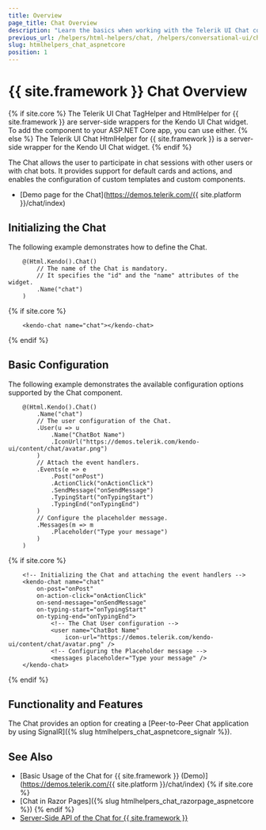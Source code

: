 ```yaml
---
title: Overview
page_title: Chat Overview
description: "Learn the basics when working with the Telerik UI Chat component for {{ site.framework }}."
previous_url: /helpers/html-helpers/chat, /helpers/conversational-ui/chat/overview
slug: htmlhelpers_chat_aspnetcore
position: 1
---
```


# {{ site.framework }} Chat Overview

{% if site.core %}
The Telerik UI Chat TagHelper and HtmlHelper for {{ site.framework }} are server-side wrappers for the Kendo UI Chat widget. To add the component to your ASP.NET Core app, you can use either.
{% else %}
The Telerik UI Chat HtmlHelper for {{ site.framework }} is a server-side wrapper for the Kendo UI Chat widget.
{% endif %}

The Chat allows the user to participate in chat sessions with other users or with chat bots. It provides support for default cards and actions, and enables the configuration of custom templates and custom components.

* [Demo page for the Chat](https://demos.telerik.com/{{ site.platform }}/chat/index)

## Initializing the Chat

The following example demonstrates how to define the Chat.

```HtmlHelper
    @(Html.Kendo().Chat()
        // The name of the Chat is mandatory.
        // It specifies the "id" and the "name" attributes of the widget.
        .Name("chat")
    )
```
{% if site.core %}
```TagHelper
    <kendo-chat name="chat"></kendo-chat>
```
{% endif %}

## Basic Configuration

The following example demonstrates the available configuration options supported by the Chat component.

```HtmlHelper
    @(Html.Kendo().Chat()
        .Name("chat")
        // The user configuration of the Chat.
        .User(u => u
            .Name("ChatBot Name")
            .IconUrl("https://demos.telerik.com/kendo-ui/content/chat/avatar.png")
        )
        // Attach the event handlers.
        .Events(e => e
            .Post("onPost")
            .ActionClick("onActionClick")
            .SendMessage("onSendMessage")
            .TypingStart("onTypingStart")
            .TypingEnd("onTypingEnd")
        )
        // Configure the placeholder message.
        .Messages(m => m
            .Placeholder("Type your message")
        )
    )
```
{% if site.core %}
```TagHelper
    <!-- Initializing the Chat and attaching the event handlers -->
    <kendo-chat name="chat"
        on-post="onPost"
        on-action-click="onActionClick"
        on-send-message="onSendMessage"
        on-typing-start="onTypingStart"
        on-typing-end="onTypingEnd">
            <!-- The Chat User configuration -->
            <user name="ChatBot Name"
                icon-url="https://demos.telerik.com/kendo-ui/content/chat/avatar.png" />
            <!-- Configuring the Placeholder message -->
            <messages placeholder="Type your message" />
    </kendo-chat>
```
{% endif %}

## Functionality and Features

The Chat provides an option for creating a [Peer-to-Peer Chat application by using SignalR]({% slug htmlhelpers_chat_aspnetcore_signalr %}).   

## See Also

* [Basic Usage of the Chat for {{ site.framework }} (Demo)](https://demos.telerik.com/{{ site.platform }}/chat/index)
{% if site.core %}
* [Chat in Razor Pages]({% slug htmlhelpers_chat_razorpage_aspnetcore %})
{% endif %}
* [Server-Side API of the Chat for {{ site.framework }}](/api/chat)
